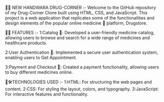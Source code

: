 🔗💊 NEW HANDWARA DRUG-CORNER :-
Welcome to the GitHub repository of my Drug-Corner Clone built using HTML, CSS, and JavaScript. This project is a web application that replicates some of the functionalities and design elements of the popular online medicine 💊 platform, Drugstore.





🔗🚀 FEATURES :-
1:Catalog 💊: Developed a user-friendly medicine catalog, allowing users to browse and search for a wide range of medicines and healthcare products.

2:User Authentication 🔐: Implemented a secure user authentication system, enabling users to Get Appointment.

3:Payment and Checkout 🛒: Created a payment functionality, allowing users to buy different medicines online.





🔗🛠️TECHNOLOGIES USED :-
1:HTML: For structuring the web pages and content.
2:CSS: For styling the layout, colors, and typography.
3:JavaScript: For interactive features and functionality.

